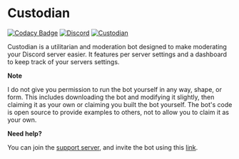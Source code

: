 
# Custodian

[![Codacy Badge](https://api.codacy.com/project/badge/Grade/283b2e9b9240438dab7c8839e999d4ca)](https://www.codacy.com/app/OGNova/Custodian?utm_source=github.com&utm_medium=referral&utm_content=Novuh-Bot/Custodian&utm_campaign=badger)
[![Discord](https://discordapp.com/api/guilds/313460664699977729/embed.png)](https://discord.gg/qtpgmFe)
[![Custodian](https://discordbots.org/api/widget/status/379424813170819083.svg)](https://discordbots.org/bot/379424813170819083)

Custodian is a utilitarian and moderation bot designed to make moderating your Discord server easier. It features per server settings and a dashboard to keep track of your servers settings.


<b>Note</b>

I do not give you permission to run the bot yourself in any way, shape, or form. This includes downloading the bot and modifying it slightly, then claiming it as your own or claiming you built the bot yourself. The bot's code is open source to provide examples to others, not to allow you to claim it as your own.

<b>Need help?</b>

You can join the [support server](https://discord.gg/qtpgmFe), and invite the bot using this [link](https://discordapp.com/oauth2/authorize?client_id=379424813170819083&scope=bot&permissions=2105015551).
